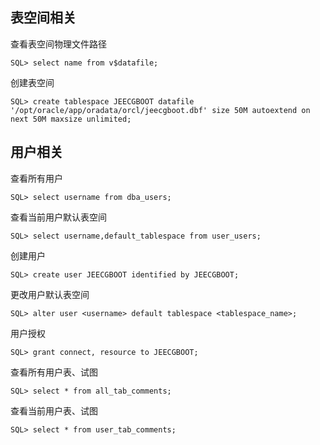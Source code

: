 ## 表空间相关

查看表空间物理文件路径
```- - 
SQL> select name from v$datafile;
```

创建表空间
```
SQL> create tablespace JEECGBOOT datafile '/opt/oracle/app/oradata/orcl/jeecgboot.dbf' size 50M autoextend on next 50M maxsize unlimited;
```

## 用户相关

查看所有用户

```
SQL> select username from dba_users;
```

查看当前用户默认表空间

```
SQL> select username,default_tablespace from user_users;
```

创建用户
```
SQL> create user JEECGBOOT identified by JEECGBOOT; 
```

更改用户默认表空间

```
SQL> alter user <username> default tablespace <tablespace_name>;
```

用户授权

```
SQL> grant connect, resource to JEECGBOOT;
```

查看所有用户表、试图

```
SQL> select * from all_tab_comments;
```

查看当前用户表、试图

```
SQL> select * from user_tab_comments;
```

